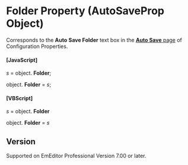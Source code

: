 # Folder Property (AutoSaveProp Object)

Corresponds to the **Auto**
**Save Folder** text box in the
[**Auto Save** page](../../dlg/properties/autosave/index) of Configuration Properties.

#### \[JavaScript\]

_s_ =
object. **Folder**;

object. **Folder** = _s_;

#### \[VBScript\]

_s_ =
object. **Folder**

object. **Folder** = _s_

## Version

Supported on EmEditor Professional Version 7.00 or later.
